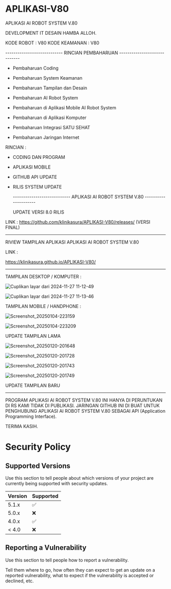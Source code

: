 # APLIKASI-V80
APLIKASI AI ROBOT SYSTEM V.80

DEVELOPMENT IT DESAIN HAMBA ALLOH.

KODE ROBOT : V80
KODE KEAMANAN : V80


  ---------------------------- RINCIAN PEMBAHARUAN -----------------------------

- Pembaharuan Coding

- Pembaharuan System Keamanan

- Pembaharuan Tampilan dan Desain

- Pembaharuan AI Robot System

- Pembaharuan di Aplikasi Mobile AI Robot System

- Pembaharuan di Aplikasi Komputer

- Pembaharuan Integrasi SATU SEHAT

- Pembaharuan Jaringan Internet


RINCIAN :

- CODING DAN PROGRAM

- APLIKASI MOBILE

- GITHUB API UPDATE

- RILIS SYSTEM UPDATE


  ---------------------------- APLIKASI AI ROBOT SYSTEM V.80 ---------------------

  UPDATE VERSI 8.0 RILIS

 LINK : https://github.com/klinikasura/APLIKASI-V80/releases/ (VERSI FINAL)

  ----------------------------------------------------------------------------------

  RIVIEW TAMPILAN APLIKASI APLIKASI AI ROBOT SYSTEM V.80

LINK :

https://klinikasura.github.io/APLIKASI-V80/

  -----------------------------------------------------------------------------------

TAMPILAN DESKTOP / KOMPUTER :

  ![Cuplikan layar dari 2024-11-27 11-12-49](https://github.com/user-attachments/assets/608bcddc-ae4b-4033-bb8f-c51950cb20b1)

  ![Cuplikan layar dari 2024-11-27 11-13-46](https://github.com/user-attachments/assets/0ff2938b-16a1-4936-87eb-260ae0320c1b)

TAMPILAN MOBILE / HANDPHONE : 

![Screenshot_20250104-223159](https://github.com/user-attachments/assets/5f966a2b-f9ea-4a18-af37-1b34ec253012)

![Screenshot_20250104-223209](https://github.com/user-attachments/assets/045974df-32ea-44df-9e9f-db4e75f757f5)



UPDATE TAMPILAN LAMA


![Screenshot_20250120-201648](https://github.com/user-attachments/assets/ded279ef-f868-4d9c-ae55-82e2eee2b9e2)

![Screenshot_20250120-201728](https://github.com/user-attachments/assets/6bcbafa3-057d-45d1-8149-229fe336dc7f)


![Screenshot_20250120-201743](https://github.com/user-attachments/assets/b3b7ba8b-15e0-47d0-bd81-23880cde3709)


![Screenshot_20250120-201749](https://github.com/user-attachments/assets/ee35eff1-9659-4aa8-84ce-766bd71a8186)



UPDATE TAMPILAN BARU

  -----------------------------------------------------------------------------------

 PROGRAM APLIKASI AI ROBOT SYSTEM V.80 INI HANYA DI PERUNTUKAN DI RS KAMI TIDAK DI PUBLIKASI.
 JARINGAN GITHUB INI DI BUAT UNTUK PENGHUBUNG APLIKASI AI ROBOT SYSTEM V.80 SEBAGAI API (Application Programming Interface).

 TERIMA KASIH.







# Security Policy

## Supported Versions

Use this section to tell people about which versions of your project are
currently being supported with security updates.

| Version | Supported          |
| ------- | ------------------ |
| 5.1.x   | :white_check_mark: |
| 5.0.x   | :x:                |
| 4.0.x   | :white_check_mark: |
| < 4.0   | :x:                |

## Reporting a Vulnerability

Use this section to tell people how to report a vulnerability.

Tell them where to go, how often they can expect to get an update on a
reported vulnerability, what to expect if the vulnerability is accepted or
declined, etc.
